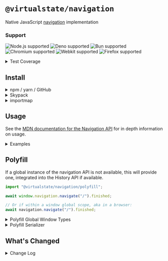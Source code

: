 # `@virtualstate/navigation`

Native JavaScript [navigation](https://html.spec.whatwg.org/multipage/nav-history-apis.html#navigation-api) implementation 

[//]: # (badges)

### Support

 ![Node.js supported](https://img.shields.io/badge/node-%3E%3D16.0.0-blue) ![Deno supported](https://img.shields.io/badge/deno-%3E%3D1.17.0-blue) ![Bun supported](https://img.shields.io/badge/bun-%3E%3D0.1.11-blue) ![Chromium supported](https://img.shields.io/badge/chromium-%3E%3D98.0.4695.0-blue) ![Webkit supported](https://img.shields.io/badge/webkit-%3E%3D15.4-blue) ![Firefox supported](https://img.shields.io/badge/firefox-%3E%3D94.0.1-blue)

 <details><summary>Test Coverage</summary>

 ![Web Platform Tests 140/277](https://img.shields.io/badge/Web%20Platform%20Tests-140%2F277-brightgreen) ![92.86%25 lines covered](https://img.shields.io/badge/lines-92.86%25-brightgreen) ![92.86%25 statements covered](https://img.shields.io/badge/statements-92.86%25-brightgreen) ![83.11%25 functions covered](https://img.shields.io/badge/functions-83.11%25-brightgreen) ![83.02%25 branches covered](https://img.shields.io/badge/branches-83.02%25-brightgreen) 

</details>

[//]: # (badges)

## Install 


<details><summary>npm / yarn / GitHub</summary>


- [Package Registry Link - GitHub](https://github.com/virtualstate/navigation/packages)
- [Package Registry Link - npm](https://www.npmjs.com/package/@virtualstate/navigation)

```
npm i --save @virtualstate/navigation
```

_Or_

```
yarn add @virtualstate/navigation
```

Then

```typescript
import { Navigation } from "@virtualstate/navigation";
```
</details>

<details><summary>Skypack</summary>

- [Package Registry Link - Skypack](https://www.skypack.dev/view/@virtualstate/navigation)

```typescript
const { Navigation } = await import("https://cdn.skypack.dev/@virtualstate/navigation");
```

_Or_

```typescript
import { Navigation } from "https://cdn.skypack.dev/@virtualstate/navigation";
```
</details>

<details><summary>importmap</summary>

[`importmap` documentation](https://developer.mozilla.org/en-US/docs/Web/HTML/Element/script/type/importmap)

```html
<script type="importmap">
    {  
        "imports": {
            "@virtualstate/navigation": "https://cdn.skypack.dev/@virtualstate/navigation"
        }
    }
</script>
<script type="module">
    import { Navigation } from "@virtualstate/navigation"
</script>
```
</details>

## Usage

See the [MDN documentation for the Navigation API](https://developer.mozilla.org/en-US/docs/Web/API/Navigation_API) for in depth information on usage. 

<details><summary>Examples</summary>

## Navigation

```typescript
import { Navigation } from "@virtualstate/navigation";

const navigation = new Navigation();

// Set initial url
navigation.navigate("/");

navigation.navigate("/skipped");

// Use .finished to wait for the transition to complete
await navigation.navigate("/awaited").finished;

```

## Waiting for events

```typescript
import { Navigation } from "@virtualstate/navigation";

const navigation = new Navigation();

navigation.addEventListener("navigate", async ({ destination, preventDefault }) => {
    if (new URL(destination.url).pathname === "/disallow") {
        preventDefault();
    }
});

await navigation.navigate("/allowed").finished; // Resolves
await navigation.navigate("/disallow").finished; // Rejects

```

## Transitions

```typescript
import { Navigation } from "@virtualstate/navigation";
import { loadPhotoIntoCache } from "./cache";

const navigation = new Navigation();

navigation.addEventListener("navigate", async ({ destination, intercept }) => {
    intercept({
        async handler() {
            await loadPhotoIntoCache(destination.url)
        }
    });
});
```

## URLPattern

You can match `destination.url` using [`URLPattern`](https://developer.mozilla.org/en-US/docs/Web/API/URL_Pattern_API)

```typescript
import {Navigation} from "@virtualstate/navigation";
import {URLPattern} from "urlpattern-polyfill";

const navigation = new Navigation();

navigation.addEventListener("navigate", async ({destination, intercept}) => {
    const pattern = new URLPattern({ pathname: "/books/:id" });
    const match = pattern.exec(destination.url);
    if (match) {
        intercept({
            handler: transition
        });
    }

    async function transition() {
        console.log("load book", match.pathname.groups.id)
    }
});

navigation.navigate("/book/1");
```

## State

```typescript

import { Navigation } from "@virtualstate/navigation";

const navigation = new Navigation();

navigation.addEventListener("currententrychange", () => {
    console.log({ updatedState: navigation.currentEntry?.getState() });
});

await navigation.updateCurrentEntry({
    state: {
        items: [
            "first",
            "second"
        ],
        index: 0
    }
}).finished;

await navigation.updateCurrentEntry({
    state: {
        ...navigation.currentEntry.getState(),
        index: 1
    }
}).finished;
```
</details>

## Polyfill

If a global instance of the navigation API is not available, this will provide one, integrated into the History API if available. 

```typescript
import "@virtualstate/navigation/polyfill";

await window.navigation.navigate("/").finished;

// Or if within a window global scope, aka in a browser:
await navigation.navigate("/").finished;
```

<details><summary>Polyfill Global Window Types</summary>

See [`@types/dom-navigation`](https://github.com/DefinitelyTyped/DefinitelyTyped/blob/master/types/dom-navigation/package.json) for a standardised type definition for the Navigation API
which can be utilised alongside this polyfill.

```bash
yarn add --dev @types/dom-navigation
```

This should then be included as a type in your `tsconfig.json`:

```json
{
  "compilerOptions": {
    "types": [
      "dom-navigation"
    ]
  }
}
```

</details>

<details><summary>Polyfill Serializer</summary>

You may want to set a custom serializer to store state in history

The default serializer is [JSON](https://developer.mozilla.org/en-US/docs/Web/JavaScript/Reference/Global_Objects/JSON)

In the past, a [structured clone like serializer](https://www.npmjs.com/package/@ungap/structured-clone) was used. This may be useful for you if 
you're using native types rather than just JSON compatible values.

An example of making use of a custom serializer with the polyfill:

```typescript
import { setSerializer } from "@virtualstate/navigation/polyfill";
import { serialize, deserialize } from "@ungap/structured-clone";

setSerializer({
    stringify(value) {
        return serialize(value)
    },
    parse(value) {
        return deserialize(value)
    }
});
```

</details>

## What's Changed

<details><summary>Change Log</summary>

- (1.0.1-alpha.206) Updated default serializer for polyfill to JSON [PR #35](https://github.com/virtualstate/navigation/pull/35)
- (1.0.1-alpha.207) Use `!Object.hasOwn(globalThis, 'navigation')` for existing global check [PR #36](https://github.com/virtualstate/navigation/pull/36)
- (1.0.1-alpha.207) Update documentation to match latest spec [Issue #37](https://github.com/virtualstate/navigation/issues/37)
- (1.0.1-alpha.207) Include warning for old signature usage [Issue #37](https://github.com/virtualstate/navigation/issues/37)
- (1.0.1-alpha.208) Correct `navigation.transition.from`, now derived from `navigation.currentEntry` at the start of transition [Issue #31](https://github.com/virtualstate/navigation/issues/31)

</details>